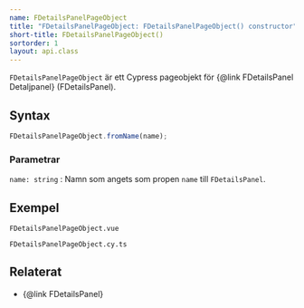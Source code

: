 ```yaml
---
name: FDetailsPanelPageObject
title: "FDetailsPanelPageObject: FDetailsPanelPageObject() constructor"
short-title: FDetailsPanelPageObject()
sortorder: 1
layout: api.class
---
```


`FDetailsPanelPageObject` är ett Cypress pageobjekt för {@link FDetailsPanel Detaljpanel} (FDetailsPanel).

## Syntax

```ts nocompile nolint
FDetailsPanelPageObject.fromName(name);
```

### Parametrar

`name: string`
: Namn som angets som propen `name` till `FDetailsPanel`.

## Exempel

```import static
FDetailsPanelPageObject.vue
```

```import static
FDetailsPanelPageObject.cy.ts
```

## Relaterat

- {@link FDetailsPanel}
